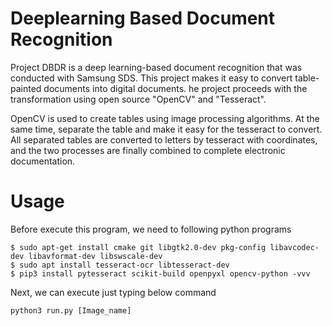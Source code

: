 # Deeplearning Based Document Recognition

Project DBDR is a deep learning-based document recognition that was conducted with Samsung SDS. This project makes it easy to convert table-painted documents into digital documents. he project proceeds with the transformation using open source "OpenCV" and "Tesseract".  
  
OpenCV is used to create tables using image processing algorithms. At the same time, separate the table and make it easy for the tesseract to convert. All separated tables are converted to letters by tesseract with coordinates, and the two processes are finally combined to complete electronic documentation.  

# Usage
Before execute this program, we need to following python programs  
```
$ sudo apt-get install cmake git libgtk2.0-dev pkg-config libavcodec-dev libavformat-dev libswscale-dev
$ sudo apt install tesseract-ocr libtesseract-dev
$ pip3 install pytesseract scikit-build openpyxl opencv-python -vvv
```
Next, we can execute just typing below command  

```
python3 run.py [Image_name]
```
